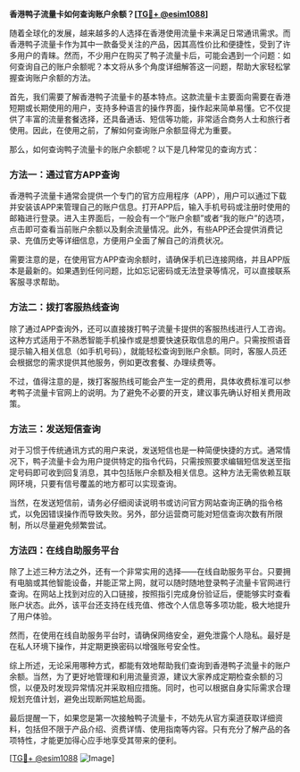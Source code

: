 **香港鸭子流量卡如何查询账户余额？[[TG💪+ @esim1088](https://t.me/s/esim1088)]**

随着全球化的发展，越来越多的人选择在香港使用流量卡来满足日常通讯需求。而香港鸭子流量卡作为其中一款备受关注的产品，因其高性价比和便捷性，受到了许多用户的青睐。然而，不少用户在购买了鸭子流量卡后，可能会遇到一个问题：如何查询自己的账户余额呢？本文将从多个角度详细解答这一问题，帮助大家轻松掌握查询账户余额的方法。

首先，我们需要了解香港鸭子流量卡的基本特点。这款流量卡主要面向需要在香港短期或长期使用的用户，支持多种语言的操作界面，操作起来简单易懂。它不仅提供了丰富的流量套餐选择，还具备通话、短信等功能，非常适合商务人士和旅行者使用。因此，在使用之前，了解如何查询账户余额显得尤为重要。

那么，如何查询鸭子流量卡的账户余额呢？以下是几种常见的查询方式：

### 方法一：通过官方APP查询

香港鸭子流量卡通常会提供一个专门的官方应用程序（APP），用户可以通过下载并安装该APP来管理自己的账户信息。打开APP后，输入手机号码或注册时使用的邮箱进行登录。进入主界面后，一般会有一个“账户余额”或者“我的账户”的选项，点击即可查看当前账户余额以及剩余流量情况。此外，有些APP还会提供消费记录、充值历史等详细信息，方便用户全面了解自己的消费状况。

需要注意的是，在使用官方APP查询余额时，请确保手机已连接网络，并且APP版本是最新的。如果遇到任何问题，比如忘记密码或无法登录等情况，可以直接联系客服寻求帮助。

### 方法二：拨打客服热线查询

除了通过APP查询外，还可以直接拨打鸭子流量卡提供的客服热线进行人工咨询。这种方式适用于不熟悉智能手机操作或是想要快速获取信息的用户。只需按照语音提示输入相关信息（如手机号码），就能轻松查询到账户余额。同时，客服人员还会根据您的需求提供其他服务，例如更改套餐、办理续费等。

不过，值得注意的是，拨打客服热线可能会产生一定的费用，具体收费标准可以参考鸭子流量卡官网上的说明。为了避免不必要的开支，建议事先确认好相关费用政策。

### 方法三：发送短信查询

对于习惯于传统通讯方式的用户来说，发送短信也是一种简便快捷的方式。通常情况下，鸭子流量卡会为用户提供特定的指令代码，只需按照要求编辑短信发送至指定号码即可收到回复消息，其中包括账户余额及相关信息。这种方法无需依赖互联网环境，只要有信号覆盖的地方都可以实现查询。

当然，在发送短信前，请务必仔细阅读说明书或访问官方网站查询正确的指令格式，以免因错误操作而导致失败。另外，部分运营商可能对短信查询次数有所限制，所以尽量避免频繁尝试。

### 方法四：在线自助服务平台

除了上述三种方法之外，还有一个非常实用的选择——在线自助服务平台。只要拥有电脑或其他智能设备，并能正常上网，就可以随时随地登录鸭子流量卡官网进行查询。在网站上找到对应的入口链接，按照指引完成身份验证后，便能够实时查看账户状态。此外，该平台还支持在线充值、修改个人信息等多项功能，极大地提升了用户体验。

然而，在使用在线自助服务平台时，请确保网络安全，避免泄露个人隐私。最好是在私人环境下操作，并定期更换密码以增强账号安全性。

综上所述，无论采用哪种方式，都能有效地帮助我们查询到香港鸭子流量卡的账户余额。当然，为了更好地管理和利用流量资源，建议大家养成定期检查余额的习惯，以便及时发现异常情况并采取相应措施。同时，也可以根据自身实际需求合理规划充值计划，避免出现断网尴尬局面。

最后提醒一下，如果您是第一次接触鸭子流量卡，不妨先从官方渠道获取详细资料，包括但不限于产品介绍、资费详情、使用指南等内容。只有充分了解产品的各项特性，才能更加得心应手地享受其带来的便利。

[[TG💪+ @esim1088](https://t.me/s/esim1088) ![Image](https://i.postimg.cc/4NQfJmqS/Snipaste-2025-05-13-00-14-12.png)]